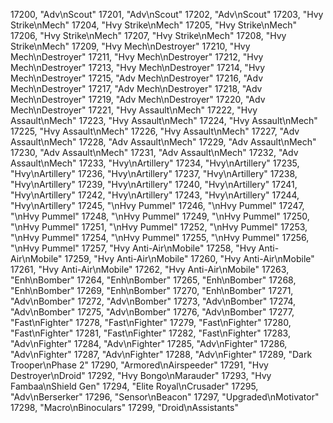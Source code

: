 ﻿17200, "Adv\nScout"
17201, "Adv\nScout"
17202, "Adv\nScout"
17203, "Hvy Strike\nMech"
17204, "Hvy Strike\nMech"
17205, "Hvy Strike\nMech"
17206, "Hvy Strike\nMech"
17207, "Hvy Strike\nMech"
17208, "Hvy Strike\nMech"
17209, "Hvy Mech\nDestroyer"
17210, "Hvy Mech\nDestroyer"
17211, "Hvy Mech\nDestroyer"
17212, "Hvy Mech\nDestroyer"
17213, "Hvy Mech\nDestroyer"
17214, "Hvy Mech\nDestroyer"
17215, "Adv Mech\nDestroyer"
17216, "Adv Mech\nDestroyer"
17217, "Adv Mech\nDestroyer"
17218, "Adv Mech\nDestroyer"
17219, "Adv Mech\nDestroyer"
17220, "Adv Mech\nDestroyer"
17221, "Hvy Assault\nMech"
17222, "Hvy Assault\nMech"
17223, "Hvy Assault\nMech"
17224, "Hvy Assault\nMech"
17225, "Hvy Assault\nMech"
17226, "Hvy Assault\nMech"
17227, "Adv Assault\nMech"
17228, "Adv Assault\nMech"
17229, "Adv Assault\nMech"
17230, "Adv Assault\nMech"
17231, "Adv Assault\nMech"
17232, "Adv Assault\nMech"
17233, "Hvy\nArtillery"
17234, "Hvy\nArtillery"
17235, "Hvy\nArtillery"
17236, "Hvy\nArtillery"
17237, "Hvy\nArtillery"
17238, "Hvy\nArtillery"
17239, "Hvy\nArtillery"
17240, "Hvy\nArtillery"
17241, "Hvy\nArtillery"
17242, "Hvy\nArtillery"
17243, "Hvy\nArtillery"
17244, "Hvy\nArtillery"
17245, "\nHvy Pummel"
17246, "\nHvy Pummel"
17247, "\nHvy Pummel"
17248, "\nHvy Pummel"
17249, "\nHvy Pummel"
17250, "\nHvy Pummel"
17251, "\nHvy Pummel"
17252, "\nHvy Pummel"
17253, "\nHvy Pummel"
17254, "\nHvy Pummel"
17255, "\nHvy Pummel"
17256, "\nHvy Pummel"
17257, "Hvy Anti-Air\nMobile"
17258, "Hvy Anti-Air\nMobile"
17259, "Hvy Anti-Air\nMobile"
17260, "Hvy Anti-Air\nMobile"
17261, "Hvy Anti-Air\nMobile"
17262, "Hvy Anti-Air\nMobile"
17263, "Enh\nBomber"
17264, "Enh\nBomber"
17265, "Enh\nBomber"
17268, "Enh\nBomber"
17269, "Enh\nBomber"
17270, "Enh\nBomber"
17271, "Adv\nBomber"
17272, "Adv\nBomber"
17273, "Adv\nBomber"
17274, "Adv\nBomber"
17275, "Adv\nBomber"
17276, "Adv\nBomber"
17277, "Fast\nFighter"
17278, "Fast\nFighter"
17279, "Fast\nFighter"
17280, "Fast\nFighter"
17281, "Fast\nFighter"
17282, "Fast\nFighter"
17283, "Adv\nFighter"
17284, "Adv\nFighter"
17285, "Adv\nFighter"
17286, "Adv\nFighter"
17287, "Adv\nFighter"
17288, "Adv\nFighter"
17289, "Dark Trooper\nPhase 2"
17290, "Armored\nAirspeeder"
17291, "Hvy Destroyer\nDroid"
17292, "Hvy Bongo\nMarauder"
17293, "Hvy Fambaa\nShield Gen"
17294, "Elite Royal\nCrusader"
17295, "Adv\nBerserker"
17296, "Sensor\nBeacon"
17297, "Upgraded\nMotivator"
17298, "Macro\nBinoculars"
17299, "Droid\nAssistants"
